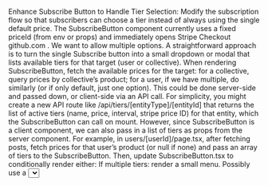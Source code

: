 Enhance Subscribe Button to Handle Tier Selection: Modify the subscription flow so that subscribers can choose a tier instead of always using the single default price. The SubscribeButton component currently uses a fixed priceId (from env or props) and immediately opens Stripe Checkout
github.com
. We want to allow multiple options. A straightforward approach is to turn the single Subscribe button into a small dropdown or modal that lists available tiers for that target (user or collective). When rendering SubscribeButton, fetch the available prices for the target: for a collective, query prices by collective’s product; for a user, if we have multiple, do similarly (or if only default, just one option). This could be done server-side and passed down, or client-side via an API call. For simplicity, you might create a new API route like /api/tiers/[entityType]/[entityId] that returns the list of active tiers (name, price, interval, stripe price ID) for that entity, which the SubscribeButton can call on mount. However, since SubscribeButton is a client component, we can also pass in a list of tiers as props from the server component. For example, in users/[userId]/page.tsx, after fetching posts, fetch prices for that user’s product (or null if none) and pass an array of tiers to the SubscribeButton. Then, update SubscribeButton.tsx to conditionally render either:
If multiple tiers: render a small menu. Possibly use a <Select> dropdown or a popover menu. Each option calls the subscribe action with the respective priceId.
If one tier: behave as before with a single button.
For instance, you could use a state like showOptions toggled by clicking the Subscribe button: on click, if multiple tiers and not already choosing, instead of directly calling checkout, expand a list of buttons (one per tier) or a select input. Each tier option, when clicked, triggers handleSubscribe(priceId) with that specific price. The handleSubscribe function already sends priceId to the /api/subscribe endpoint
github.com
. We must ensure that endpoint can accept any valid price: it currently uses priceId === "default" to substitute process.env.STRIPE_PRICE_ID
github.com
, which was a global fallback. We should adjust this logic: if multiple tiers are supported, we likely store actual Stripe price IDs in the DB, so we can remove the "default" substitution or use it only if a creator hasn’t set up any tier and the default env is to be used. Essentially, send the actual priceId (e.g., "price_12345") for each tier selection. The subscribe API will create a Checkout Session for that price as usual. On the UI side, label the tier options clearly – e.g., “Subscribe to Gold Plan – $10/month”. Use the price metadata (unit_amount and interval) to format the label. The prices table gives unit_amount in cents and interval in the interval field
github.com
; combine that to human-readable form. Also consider free tiers: if in the future a free tier is an option (e.g., $0), you might integrate that with follow instead of Stripe, but it could be shown as well. Throughout this change, test the subscribe flow with multiple tiers to make sure selecting a tier correctly redirects to Stripe Checkout for that price and that the webhook still records the subscription with the correct stripe_price_id. We maintain backward compatibility by still supporting a single default price (the UI will just show one option or directly go to checkout, unchanged for creators who have only one tier).

